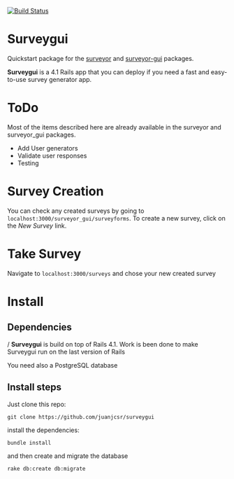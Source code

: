 [![Build Status](https://travis-ci.org/juanjcsr/surveygui.svg?branch=master)](https://travis-ci.org/juanjcsr/surveygui)

# Surveygui

Quickstart package for the [surveyor](https://github.com/NUBIC/surveyor) and [surveyor-gui](https://github.com/kjayma/surveyor_gui) packages.

**Surveygui** is a 4.1 Rails app that you can deploy if you need a fast and easy-to-use survey generator app.

# ToDo

Most of the items described here are already available in the surveyor and surveyor_gui packages.

* Add User generators
* Validate user responses
* Testing

# Survey Creation

You can check any created surveys by going to ```localhost:3000/surveyor_gui/surveyforms```.  To create a new survey, click on the _New Survey_ link.

# Take Survey

Navigate to ```localhost:3000/surveys``` and chose your new created survey

# Install

## Dependencies
/
**Surveygui** is build on top of Rails 4.1. Work is been done to make Surveygui run on the last version of Rails

You need also a PostgreSQL database

## Install steps

Just clone this repo:

```
git clone https://github.com/juanjcsr/surveygui
```

install the dependencies:

```
bundle install
```


and then create and migrate the database

```
rake db:create db:migrate
```

